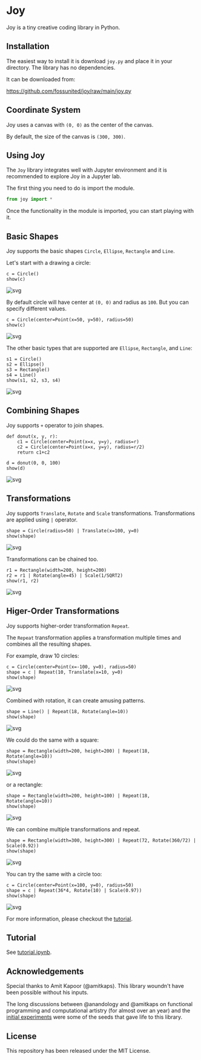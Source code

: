 # Joy

Joy is a tiny creative coding library in Python.

## Installation

The easiest way to install it is download `joy.py` and place it in your
directory. The library has no dependencies.

It can be downloaded from:

<https://github.com/fossunited/joy/raw/main/joy.py>

## Coordinate System

Joy uses a canvas with `(0, 0)` as the center of the canvas.

By default, the size of the canvas is `(300, 300)`.

## Using Joy

The `Joy` library integrates well with Jupyter environment and it is
recommended to explore Joy in a Jupyter lab.

The first thing you need to do is import the module.

```python
from joy import *
```

Once the functionality in the module is imported, you can start playing
with it.

## Basic Shapes

Joy supports the basic shapes `Circle`, `Ellipse`, `Rectangle` and `Line`.

Let's start with a drawing a circle:

```
c = Circle()
show(c)
```

![svg](images/circle.svg)

By default circle will have center at `(0, 0)` and radius as `100`. But
you can specify different values.

```
c = Circle(center=Point(x=50, y=50), radius=50)
show(c)
```

![svg](images/circle-2.svg)

The other basic types that are supported are `Ellipse`, `Rectangle`,
and `Line`:

```
s1 = Circle()
s2 = Ellipse()
s3 = Rectangle()
s4 = Line()
show(s1, s2, s3, s4)
```

![svg](images/basic-shapes.svg)

## Combining Shapes

Joy supports `+` operator to join shapes.

```
def donut(x, y, r):
    c1 = Circle(center=Point(x=x, y=y), radius=r)
    c2 = Circle(center=Point(x=x, y=y), radius=r/2)
    return c1+c2

d = donut(0, 0, 100)
show(d)
```

![svg](images/donut.svg)


## Transformations

Joy supports `Translate`, `Rotate` and `Scale` transformations.
Transformations are applied using `|` operator.

```
shape = Circle(radius=50) | Translate(x=100, y=0)
show(shape)
```

![svg](images/circle-translate.svg)

Transformations can be chained too.

```
r1 = Rectangle(width=200, height=200)
r2 = r1 | Rotate(angle=45) | Scale(1/SQRT2)
show(r1, r2)
```
![svg](images/rect-rotate.svg)

## Higer-Order Transformations

Joy supports higher-order transformation `Repeat`.

The `Repeat` transformation applies a transformation multiple times and
combines all the resulting shapes.

For example, draw 10 circles:

```
c = Circle(center=Point(x=-100, y=0), radius=50)
shape = c | Repeat(10, Translate(x=10, y=0)
show(shape)
```

![svg](images/ten-circles.svg)

Combined with rotation, it can create amusing patterns.

```
shape = Line() | Repeat(18, Rotate(angle=10))
show(shape)
```

![svg](images/cycle-line.svg)


We could do the same with a square:

```
shape = Rectangle(width=200, height=200) | Repeat(18, Rotate(angle=10))
show(shape)
```

![svg](images/cycle-square.svg)

or a rectangle:

```
shape = Rectangle(width=200, height=100) | Repeat(18, Rotate(angle=10))
show(shape)
```

![svg](images/cycle-rect.svg)

We can combine multiple transformations and repeat.

```
shape = Rectangle(width=300, height=300) | Repeat(72, Rotate(360/72) | Scale(0.92))
show(shape)
```

![svg](images/square-spiral.svg)

You can try the same with a circle too:

```
c = Circle(center=Point(x=100, y=0), radius=50)
shape = c | Repeat(36*4, Rotate(10) | Scale(0.97))
show(shape)
```
![svg](images/circle-spiral.svg)

For more information, please checkout the [tutorial](tutorial.ipynb).

## Tutorial

See [tutorial.ipynb](tutorial.ipynb).

## Acknowledgements

Special thanks to Amit Kapoor (@amitkaps). This library woundn't have
been possible without his inputs.

The long discussions between @anandology and @amitkaps on functional
programming and computational artistry (for almost over an year) and the
[initial experiments](https://amitkaps.com/artistry) were some of the
seeds that gave life to this library.

## License

This repository has been released under the MIT License.
